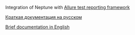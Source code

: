 Integration of Neptune with [Allure test reporting framework](https://docs.qameta.io/allure/)

[Краткая документация на русском](/doc/rus/MAIN.MD)

[Brief documentation in English](/doc/eng/MAIN.MD)